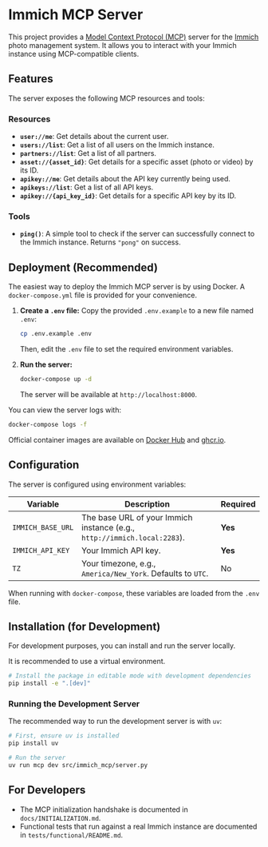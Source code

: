 # Immich MCP Server

This project provides a [Model Context Protocol (MCP)](https://github.com/modelcontextprotocol/specification) server for the [Immich](https://immich.app/) photo management system. It allows you to interact with your Immich instance using MCP-compatible clients.

## Features

The server exposes the following MCP resources and tools:

### Resources

- **`user://me`**: Get details about the current user.
- **`users://list`**: Get a list of all users on the Immich instance.
- **`partners://list`**: Get a list of all partners.
- **`asset://{asset_id}`**: Get details for a specific asset (photo or video) by its ID.
- **`apikey://me`**: Get details about the API key currently being used.
- **`apikeys://list`**: Get a list of all API keys.
- **`apikey://{api_key_id}`**: Get details for a specific API key by its ID.

### Tools

- **`ping()`**: A simple tool to check if the server can successfully connect to the Immich instance. Returns `"pong"` on success.

## Deployment (Recommended)

The easiest way to deploy the Immich MCP server is by using Docker. A `docker-compose.yml` file is provided for your convenience.

1.  **Create a `.env` file:**
    Copy the provided `.env.example` to a new file named `.env`:
    ```bash
    cp .env.example .env
    ```
    Then, edit the `.env` file to set the required environment variables.

2.  **Run the server:**
    ```bash
    docker-compose up -d
    ```
    The server will be available at `http://localhost:8000`.

You can view the server logs with:
```bash
docker-compose logs -f
```

Official container images are available on [Docker Hub](https://hub.docker.com/r/bflad/immich-mcp) and [ghcr.io](https://ghcr.io/bflad/immich-mcp).

## Configuration

The server is configured using environment variables:

| Variable | Description | Required |
| --- | --- | --- |
| `IMMICH_BASE_URL` | The base URL of your Immich instance (e.g., `http://immich.local:2283`). | **Yes** |
| `IMMICH_API_KEY` | Your Immich API key. | **Yes** |
| `TZ` | Your timezone, e.g., `America/New_York`. Defaults to `UTC`. | No |

When running with `docker-compose`, these variables are loaded from the `.env` file.

## Installation (for Development)

For development purposes, you can install and run the server locally.

It is recommended to use a virtual environment.

```bash
# Install the package in editable mode with development dependencies
pip install -e ".[dev]"
```

### Running the Development Server

The recommended way to run the development server is with `uv`:

```bash
# First, ensure uv is installed
pip install uv

# Run the server
uv run mcp dev src/immich_mcp/server.py
```

## For Developers

- The MCP initialization handshake is documented in `docs/INITIALIZATION.md`.
- Functional tests that run against a real Immich instance are documented in `tests/functional/README.md`.
